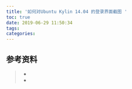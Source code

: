 ```yaml
---
title: '如何对Ubuntu Kylin 14.04 的登录界面截图 '
toc: true
date: 2019-06-29 11:50:34
tags:
categories:
---
```






## 参考资料
> - []()
> - []()
